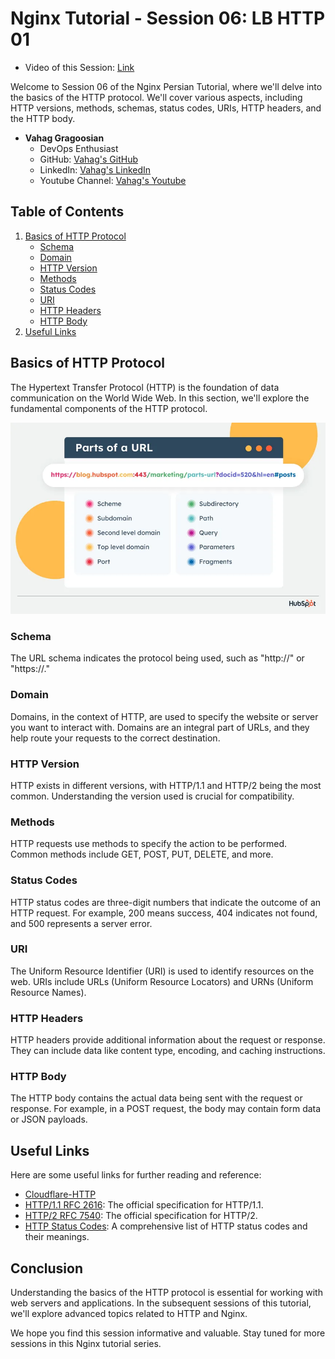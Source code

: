 # Nginx Tutorial - Session 06: LB HTTP 01
- Video of this Session: [Link](https://www.youtube.com/watch?v=p_Nx-3djruM&list=PL63NzugBawGe1nUhAveIBfYHtbiXvKKEb&index=6) 

Welcome to Session 06 of the Nginx Persian Tutorial, where we'll delve into the basics of the HTTP protocol. We'll cover various aspects, including HTTP versions, methods, schemas, status codes, URIs, HTTP headers, and the HTTP body.

- **Vahag Gragoosian**
  - DevOps Enthusiast
  - GitHub: [Vahag's GitHub](https://github.com/Vahaggn)
  - LinkedIn: [Vahag's LinkedIn](https://www.linkedin.com/in/vahag-gragosian/)
  - Youtube Channel: [Vahag's Youtube](https://www.youtube.com/@vahaggn) 

## Table of Contents

1. [Basics of HTTP Protocol](#basics-of-http-protocol)
   - [Schema](#schema)
   - [Domain](#Domain)
   - [HTTP Version](#http-version)
   - [Methods](#methods)
   - [Status Codes](#status-codes)
   - [URI](#uri)
   - [HTTP Headers](#http-headers)
   - [HTTP Body](#http-body)
2. [Useful Links](#useful-links)

## Basics of HTTP Protocol

The Hypertext Transfer Protocol (HTTP) is the foundation of data communication on the World Wide Web. In this section, we'll explore the fundamental components of the HTTP protocol.

![HTTP](https://github.com/devopshobbies/nginx-tutorial/blob/main/Session%2006/http.webp)

### Schema

The URL schema indicates the protocol being used, such as "http://" or "https://."

### Domain

Domains, in the context of HTTP, are used to specify the website or server you want to interact with. Domains are an integral part of URLs, and they help route your requests to the correct destination.

### HTTP Version

HTTP exists in different versions, with HTTP/1.1 and HTTP/2 being the most common. Understanding the version used is crucial for compatibility.

### Methods

HTTP requests use methods to specify the action to be performed. Common methods include GET, POST, PUT, DELETE, and more.

### Status Codes

HTTP status codes are three-digit numbers that indicate the outcome of an HTTP request. For example, 200 means success, 404 indicates not found, and 500 represents a server error.

### URI

The Uniform Resource Identifier (URI) is used to identify resources on the web. URIs include URLs (Uniform Resource Locators) and URNs (Uniform Resource Names).

### HTTP Headers

HTTP headers provide additional information about the request or response. They can include data like content type, encoding, and caching instructions.

### HTTP Body

The HTTP body contains the actual data being sent with the request or response. For example, in a POST request, the body may contain form data or JSON payloads.

## Useful Links

Here are some useful links for further reading and reference:

- [Cloudflare-HTTP](https://www.cloudflare.com/learning/ddos/glossary/hypertext-transfer-protocol-http/)
- [HTTP/1.1 RFC 2616](https://datatracker.ietf.org/doc/html/rfc2616): The official specification for HTTP/1.1.
- [HTTP/2 RFC 7540](https://datatracker.ietf.org/doc/html/rfc7540): The official specification for HTTP/2.
- [HTTP Status Codes](https://httpstatuses.com/): A comprehensive list of HTTP status codes and their meanings.


## Conclusion

Understanding the basics of the HTTP protocol is essential for working with web servers and applications. In the subsequent sessions of this tutorial, we'll explore advanced topics related to HTTP and Nginx.

We hope you find this session informative and valuable. Stay tuned for more sessions in this Nginx tutorial series.
